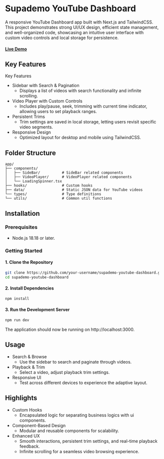 # Supademo YouTube Dashboard

A responsive YouTube Dashboard app built with Next.js and TailwindCSS. This project demonstrates strong UI/UX design, efficient state management, and well-organized code, showcasing an intuitive user interface with custom video controls and local storage for persistence.

#### [Live Demo](https://supademo-youtube-dashboard.vercel.app/)

## Key Features
Key Features
- Sidebar with Search & Pagination
  - Displays a list of videos with search functionality and infinite scrolling.
- Video Player with Custom Controls
  - Includes play/pause, seek, trimming with current time indicator, allowing users to set playback ranges.
- Persistent Trims
  - Trim settings are saved in local storage, letting users revisit specific video segments.
- Responsive Design
  - Optimized layout for desktop and mobile using TailwindCSS.

## Folder Structure
```
app/
├── components/
│   ├── SideBar/          # SideBar related components
│   ├── VideoPlayer/      # VideoPlayer related components
│   └── LoadingSpinner.tsx
├── hooks/                # Custom hooks
├── data/                 # Static JSON data for YouTube videos
└── types/                # Type definitions
└── utils/                # Common util functions
````

## Installation

### Prerequisites
- Node.js 18.18 or later.

### Getting Started

#### 1. Clone the Repository
```bash
git clone https://github.com/your-username/supademo-youtube-dashboard.git
cd supademo-youtube-dashboard
```

#### 2. Install Dependencies
```bash
npm install
```

#### 3. Run the Development Server
```bash
npm run dev
```
The application should now be running on http://localhost:3000.

## Usage
- Search & Browse
  - Use the sidebar to search and paginate through videos.
- Playback & Trim
  - Select a video, adjust playback trim settings.
- Responsive UI
  - Test across different devices to experience the adaptive layout.

## Highlights
- Custom Hooks
  - Encapsulated logic for separating business logics with ui components.
- Component-Based Design
  - Modular and reusable components for scalability.
- Enhanced UX
  - Smooth interactions, persistent trim settings, and real-time playback feedback.
  - Infinite scrolling for a seamless video browsing experience.